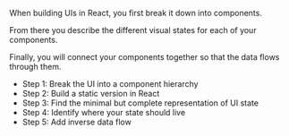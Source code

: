 When building UIs in React, you first break it down into components.

From there you describe the different visual states for each of your components.

Finally, you will connect your components together so that the data flows through them.

- Step 1: Break the UI into a component hierarchy
- Step 2: Build a static version in React
- Step 3: Find the minimal but complete representation of UI state
- Step 4: Identify where your state should live
- Step 5: Add inverse data flow
